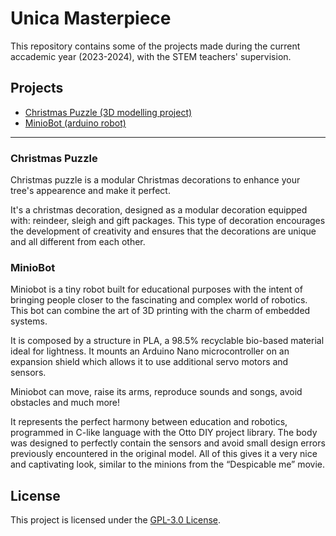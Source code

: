 # Unica Masterpiece

This repository contains some of the projects made during the current accademic year (2023-2024), with the STEM teachers' supervision.

## Projects
- [Christmas Puzzle (3D modelling project)](#christmas-puzzle)
- [MinioBot (arduino robot)](#miniobot)

---

### Christmas Puzzle
Christmas puzzle is a modular Christmas decorations to enhance your tree's appearence and make it perfect.

It's a christmas decoration, designed as a modular decoration equipped with: reindeer, sleigh and gift packages. This type of decoration encourages the development of creativity and ensures that the decorations are unique and all different from each other.

### MinioBot
Miniobot is a tiny robot built for educational purposes with the intent of bringing people closer to the fascinating and complex world of robotics. This bot can combine the art of 3D printing with the charm of embedded systems.

It is composed by a structure in PLA, a 98.5% recyclable bio-based material ideal for lightness. It mounts an Arduino Nano microcontroller on an expansion shield which allows it to use additional servo motors and sensors.

Miniobot can move, raise its arms, reproduce sounds and songs, avoid obstacles and much more!

It represents the perfect harmony between education and robotics, programmed in C-like language with the Otto DIY project library. The body was designed to perfectly contain the sensors and avoid small design errors previously encountered in the original model. All of this gives it a very nice and captivating look, similar to the minions from the “Despicable me” movie.


## License
This project is licensed under the [GPL-3.0 License](LICENSE).
